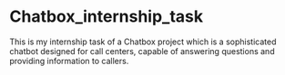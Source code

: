 # Chatbox_internship_task
This is my internship task of a Chatbox project which is a sophisticated chatbot designed for call centers, capable of answering questions and providing information to callers. 
